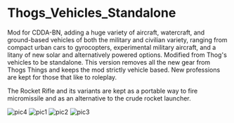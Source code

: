 # Thogs_Vehicles_Standalone
Mod for CDDA-BN, adding a huge variety of aircraft, watercraft, and ground-based vehicles of both the military and civilian variety, ranging from compact urban cars to gyrocopters, experimental military aircraft, and a litany of new solar and alternatively powered options. Modified from Thog's vehicles to be standalone. This version removes all the new gear from Thogs Things and keeps the mod strictly vehicle based. New professions are kept for those that like to roleplay.

The Rocket Rifle and its variants are kept as a portable way to fire micromissile and as an alternative to the crude rocket launcher.

![pic4](https://i.imgur.com/XKZbr4G.png)
![pic1](https://i.imgur.com/0li0xqH.png)
![pic2](https://i.imgur.com/DUBBmOc.png)
![pic3](https://i.imgur.com/QL4tBsk.png)

